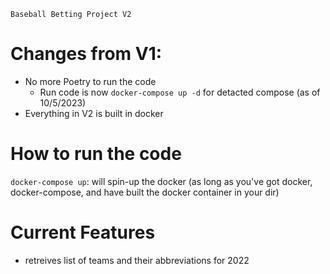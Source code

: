 ```
Baseball Betting Project V2
```

# Changes from V1:
- No more Poetry to run the code
    - Run code is now `docker-compose up -d` for detacted compose (as of 10/5/2023)
- Everything in V2 is built in docker

# How to run the code
`docker-compose up`: will spin-up the docker (as long as you've got docker, docker-compose, and have built the docker container in your dir)

# Current Features
- retreives list of teams and their abbreviations for 2022
